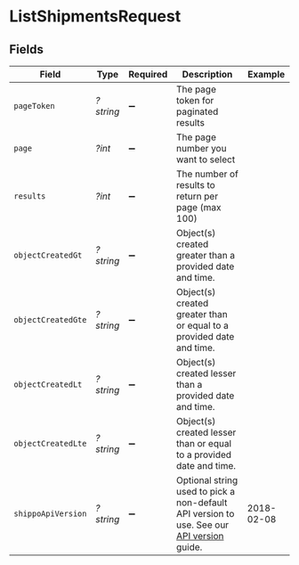 # ListShipmentsRequest


## Fields

| Field                                                                                                                                                              | Type                                                                                                                                                               | Required                                                                                                                                                           | Description                                                                                                                                                        | Example                                                                                                                                                            |
| ------------------------------------------------------------------------------------------------------------------------------------------------------------------ | ------------------------------------------------------------------------------------------------------------------------------------------------------------------ | ------------------------------------------------------------------------------------------------------------------------------------------------------------------ | ------------------------------------------------------------------------------------------------------------------------------------------------------------------ | ------------------------------------------------------------------------------------------------------------------------------------------------------------------ |
| `pageToken`                                                                                                                                                        | *?string*                                                                                                                                                          | :heavy_minus_sign:                                                                                                                                                 | The page token for paginated results                                                                                                                               |                                                                                                                                                                    |
| `page`                                                                                                                                                             | *?int*                                                                                                                                                             | :heavy_minus_sign:                                                                                                                                                 | The page number you want to select                                                                                                                                 |                                                                                                                                                                    |
| `results`                                                                                                                                                          | *?int*                                                                                                                                                             | :heavy_minus_sign:                                                                                                                                                 | The number of results to return per page (max 100)                                                                                                                 |                                                                                                                                                                    |
| `objectCreatedGt`                                                                                                                                                  | *?string*                                                                                                                                                          | :heavy_minus_sign:                                                                                                                                                 | Object(s) created greater than a provided date and time.                                                                                                           |                                                                                                                                                                    |
| `objectCreatedGte`                                                                                                                                                 | *?string*                                                                                                                                                          | :heavy_minus_sign:                                                                                                                                                 | Object(s) created greater than or equal to a provided date and time.                                                                                               |                                                                                                                                                                    |
| `objectCreatedLt`                                                                                                                                                  | *?string*                                                                                                                                                          | :heavy_minus_sign:                                                                                                                                                 | Object(s) created lesser than a provided date and time.                                                                                                            |                                                                                                                                                                    |
| `objectCreatedLte`                                                                                                                                                 | *?string*                                                                                                                                                          | :heavy_minus_sign:                                                                                                                                                 | Object(s) created lesser than or equal to a provided date and time.                                                                                                |                                                                                                                                                                    |
| `shippoApiVersion`                                                                                                                                                 | *?string*                                                                                                                                                          | :heavy_minus_sign:                                                                                                                                                 | Optional string used to pick a non-default API version to use. See our <a href="https://docs.goshippo.com/docs/api_concepts/apiversioning/">API version</a> guide. | 2018-02-08                                                                                                                                                         |